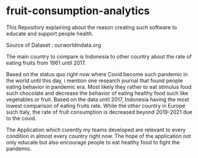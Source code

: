 # fruit-consumption-analytics

This Repository explaining about the reason creating such software to educate and support people health.

Source of Dataset : ourworldindata.org

The main country to compare is Indonesia to other country about the rate of eating fruits from 1961 until 2017.

Based on the status quo right now where Covid become such pandemic in the world until this day, i mention one research journal that found people eating behavior in pandemic era.
Most likely they rather to eat stimulus food such chocolate and decrease the behavior of eating healthy food such like vegetables or fruit.
Based on the data until 2017, Indonesia having the most lowest comparison of eating fruits rate. While the other country in Europe such Italy, the rate of fruit consumption is decreased beyond 2019-2021 due to the covid.

The Application which curently my teams developed are relevant to every condition in almost every country right now. The hope of the application not only educate but also encourage people to eat healthy food to fight the pandemic.
